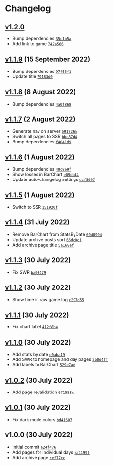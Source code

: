 # Changelog

## [v1.2.0](https://github.com/snapszhot/snapszhot-stats/compare/v1.1.9...v1.2.0)

-   Bump dependencies [`35c1b5a`](https://github.com/snapszhot/snapszhot-stats/commit/35c1b5a503450ed287e8178531a4f4597c4b8dff)
-   Add link to game [`742a566`](https://github.com/snapszhot/snapszhot-stats/commit/742a566171544ca1e1c07a66abb0bd02096821c4)

## [v1.1.9](https://github.com/snapszhot/snapszhot-stats/compare/v1.1.8...v1.1.9) (15 September 2022)

-   Bump dependencies [`97f56f1`](https://github.com/snapszhot/snapszhot-stats/commit/97f56f137a698c6661fb5ca0f6b3b1afe600d863)
-   Update title [`79183d0`](https://github.com/snapszhot/snapszhot-stats/commit/79183d0e25ebad1f6cacf59a713e838e4accadde)

## [v1.1.8](https://github.com/snapszhot/snapszhot-stats/compare/v1.1.7...v1.1.8) (8 August 2022)

-   Bump dependencies [`4a0f868`](https://github.com/snapszhot/snapszhot-stats/commit/4a0f868c2f3797521923ef478cf5bf98aa8a27d6)

## [v1.1.7](https://github.com/snapszhot/snapszhot-stats/compare/v1.1.6...v1.1.7) (2 August 2022)

-   Generate nav on server [`691726a`](https://github.com/snapszhot/snapszhot-stats/commit/691726a65d845c6738cab3fe45d366da1256eca2)
-   Switch all pages to SSR [`bbc87d4`](https://github.com/snapszhot/snapszhot-stats/commit/bbc87d4f059877ba94faa13976132f1b8126fe50)
-   Bump dependencies [`f4041d9`](https://github.com/snapszhot/snapszhot-stats/commit/f4041d975953e3278dee0ad0d1e9bf7968481bd8)

## [v1.1.6](https://github.com/snapszhot/snapszhot-stats/compare/v1.1.5...v1.1.6) (1 August 2022)

-   Bump dependencies [`40c8e9f`](https://github.com/snapszhot/snapszhot-stats/commit/40c8e9f7adab0396570654bfc6258be9c9cae878)
-   Show losses in BarChart [`e09db14`](https://github.com/snapszhot/snapszhot-stats/commit/e09db146b27072116a02171896b932b29ada07e4)
-   Update auto-changelog settings [`dcf5097`](https://github.com/snapszhot/snapszhot-stats/commit/dcf5097dc71c129ddbcd497460b0bd2a22b0dc1a)

## [v1.1.5](https://github.com/snapszhot/snapszhot-stats/compare/v1.1.4...v1.1.5) (1 August 2022)

-   Switch to SSR [`151920f`](https://github.com/snapszhot/snapszhot-stats/commit/151920f6f6bdea6819526cfaf22a850467308a72)

## [v1.1.4](https://github.com/snapszhot/snapszhot-stats/compare/v1.1.3...v1.1.4) (31 July 2022)

-   Remove BarChart from StatsByDate [`69d0994`](https://github.com/snapszhot/snapszhot-stats/commit/69d09941dca6172dbb3c16e7af390dea7beb0b82)
-   Update archive posts sort [`66dc0c1`](https://github.com/snapszhot/snapszhot-stats/commit/66dc0c119d2ab16f9fb5ad621bd5560cf261d122)
-   Add archive page title [`5a168ef`](https://github.com/snapszhot/snapszhot-stats/commit/5a168ef7f8b859f984a52fd31e3c34cd9f6c01ff)

## [v1.1.3](https://github.com/snapszhot/snapszhot-stats/compare/v1.1.2...v1.1.3) (30 July 2022)

-   Fix SWR [`ba08479`](https://github.com/snapszhot/snapszhot-stats/commit/ba08479513e0a9a072d99299409edec642dc18f5)

## [v1.1.2](https://github.com/snapszhot/snapszhot-stats/compare/v1.1.1...v1.1.2) (30 July 2022)

-   Show time in raw game log [`c297d55`](https://github.com/snapszhot/snapszhot-stats/commit/c297d55ac4a9af8f24ea0007eb0adcbe1e35480f)

## [v1.1.1](https://github.com/snapszhot/snapszhot-stats/compare/v1.1.0...v1.1.1) (30 July 2022)

-   Fix chart label [`412f8b4`](https://github.com/snapszhot/snapszhot-stats/commit/412f8b4ad97de507fd608ae4e9d0c8a7110fd1e5)

## [v1.1.0](https://github.com/snapszhot/snapszhot-stats/compare/v1.0.2...v1.1.0) (30 July 2022)

-   Add stats by date [`e0aba19`](https://github.com/snapszhot/snapszhot-stats/commit/e0aba19c3efb9b8f5860165249fb2e2d032d5d13)
-   Add SWR to homepage and day pages [`5b0d4ff`](https://github.com/snapszhot/snapszhot-stats/commit/5b0d4ffe8931d1e64d2ee99de9590c8b4a289dca)
-   Add labels to BarChart [`529e7ad`](https://github.com/snapszhot/snapszhot-stats/commit/529e7ad98a690e16073788536f1b5f2231cae86a)

## [v1.0.2](https://github.com/snapszhot/snapszhot-stats/compare/v1.0.1...v1.0.2) (30 July 2022)

-   Add page revalidation [`671558c`](https://github.com/snapszhot/snapszhot-stats/commit/671558c465e65512ffe86e25172b995de160bb48)

## [v1.0.1](https://github.com/snapszhot/snapszhot-stats/compare/v1.0.0...v1.0.1) (30 July 2022)

-   Fix dark mode colors [`bd41607`](https://github.com/snapszhot/snapszhot-stats/commit/bd4160763b08533b3958a6b5fcc162c8a46c42d8)

## v1.0.0 (30 July 2022)

-   Initial commit [`a24f476`](https://github.com/snapszhot/snapszhot-stats/commit/a24f476b067413f27bcbeca36ad7a18dce8c9b93)
-   Add pages for individual days [`ea4199f`](https://github.com/snapszhot/snapszhot-stats/commit/ea4199f3047c91cbff5471189c4f1fca517d0b13)
-   Add archive page [`cef77cc`](https://github.com/snapszhot/snapszhot-stats/commit/cef77cca7ebfba8763f9916f1a169b0b037738a6)
